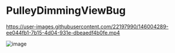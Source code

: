 # PulleyDimmingViewBug

https://user-images.githubusercontent.com/22197990/146004289-ee044fb1-7b15-4d04-931e-dbeaedf4b0fe.mp4

![image](https://user-images.githubusercontent.com/22197990/146004451-a41d7ddb-703e-47f4-859d-a7d2f57ff613.png)
